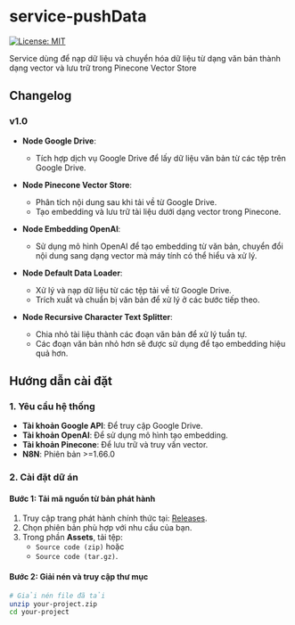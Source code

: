 # service-pushData
[![License: MIT](https://img.shields.io/badge/License-MIT-yellow.svg)](https://opensource.org/licenses/MIT)

Service dùng để nạp dữ liệu và chuyển hóa dữ liệu từ dạng văn bản thành dạng vector và lưu trữ trong Pinecone Vector Store

## Changelog

### v1.0
- **Node Google Drive**:  
  - Tích hợp dịch vụ Google Drive để lấy dữ liệu văn bản từ các tệp trên Google Drive.

- **Node Pinecone Vector Store**:  
  - Phân tích nội dung sau khi tải về từ Google Drive.  
  - Tạo embedding và lưu trữ tài liệu dưới dạng vector trong Pinecone.

- **Node Embedding OpenAI**:  
  - Sử dụng mô hình OpenAI để tạo embedding từ văn bản, chuyển đổi nội dung sang dạng vector mà máy tính có thể hiểu và xử lý.  

- **Node Default Data Loader**:  
  - Xử lý và nạp dữ liệu từ các tệp tải về từ Google Drive.  
  - Trích xuất và chuẩn bị văn bản để xử lý ở các bước tiếp theo.  

- **Node Recursive Character Text Splitter**:  
  - Chia nhỏ tài liệu thành các đoạn văn bản để xử lý tuần tự.  
  - Các đoạn văn bản nhỏ hơn sẽ được sử dụng để tạo embedding hiệu quả hơn.

## Hướng dẫn cài đặt
### 1. Yêu cầu hệ thống
- **Tài khoản Google API**: Để truy cập Google Drive.  
- **Tài khoản OpenAI**: Để sử dụng mô hình tạo embedding.  
- **Tài khoản Pinecone**: Để lưu trữ và truy vấn vector.
- **N8N**: Phiên bản >=1.66.0

### 2. Cài đặt dữ án
#### Bước 1: Tải mã nguồn từ bản phát hành
1. Truy cập trang phát hành chính thức tại: [Releases](https://github.com/your-repository/releases).
2. Chọn phiên bản phù hợp với nhu cầu của bạn.
3. Trong phần **Assets**, tải tệp:
   - `Source code (zip)` hoặc
   - `Source code (tar.gz)`.

#### Bước 2: Giải nén và truy cập thư mục
```bash
# Giải nén file đã tải
unzip your-project.zip
cd your-project
